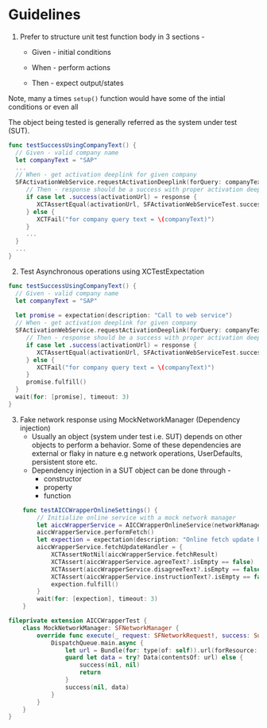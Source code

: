 # Guidelines

1. Prefer to structure unit test function body in 3 sections -

   * Given - initial conditions

   * When - perform actions

   * Then - expect output/states

Note, many a times `setup()` function would have some of the intial conditions or even all

The object being tested is generally referred as the system under test (SUT).

```swift
func testSuccessUsingCompanyText() {
  // Given - valid company name 
  let companyText = "SAP"
  ...
  // When - get activation deeplink for given company
  SFActivationWebService.requestActivationDeeplink(forQuery: companyText) { response in
     // Then - response should be a success with proper activation deeplink url string
     if case let .success(activationUrl) = response {
        XCTAssertEqual(activationUrl, SFActivationWebServiceTest.successMap[companyText])
     } else {
        XCTFail("for company query text = \(companyText)")
     }
     ...
  }
  ...
}
```

2. Test Asynchronous operations using XCTestExpectation


```swift
func testSuccessUsingCompanyText() {
  // Given - valid company name 
  let companyText = "SAP"
  
  let promise = expectation(description: "Call to web service")
  // When - get activation deeplink for given company
  SFActivationWebService.requestActivationDeeplink(forQuery: companyText) { response in
     // Then - response should be a success with proper activation deeplink url string
     if case let .success(activationUrl) = response {
        XCTAssertEqual(activationUrl, SFActivationWebServiceTest.successMap[companyText])
     } else {
        XCTFail("for company query text = \(companyText)")
     }
     promise.fulfill()
  }
  wait(for: [promise], timeout: 3)
}
```

3. Fake network response using MockNetworkManager (Dependency injection)
   * Usually an object (system under test i.e. SUT) depends on other objects to perform a behavior. Some of these dependencies are external or flaky in nature e.g network operations, UserDefaults, persistent store etc.
   * Dependency injection in a SUT object can be done through -
      + constructor
      + property
      + function

```swift
    func testAICCWrapperOnlineSettings() {
        // Initialize online service with a mock network manager
        let aiccWrapperService = AICCWrapperOnlineService(networkManager: MockNetworkManager())
        aiccWrapperService.performFetch()
        let expection = expectation(description: "Online fetch update handler")
        aiccWrapperService.fetchUpdateHandler = {
            XCTAssertNotNil(aiccWrapperService.fetchResult)
            XCTAssert(aiccWrapperService.agreeText?.isEmpty == false)
            XCTAssert(aiccWrapperService.disagreeText?.isEmpty == false)
            XCTAssert(aiccWrapperService.instructionText?.isEmpty == false)
            expection.fulfill()
        }
        wait(for: [expection], timeout: 3)
    }

fileprivate extension AICCWrapperTest {
    class MockNetworkManager: SFNetworkManager {
        override func execute(_ request: SFNetworkRequest!, success: SuccessFactorsCommon.SFNetworkSuccessBlock!, failure: SuccessFactorsCommon.SFNetworkFailureBlock!) {
            DispatchQueue.main.async {
                let url = Bundle(for: type(of: self)).url(forResource: "aiccWrapperSettings", withExtension: "json")!
                guard let data = try? Data(contentsOf: url) else {
                    success(nil, nil)
                    return
                }
                success(nil, data)
            }
        }
    }
}
```
